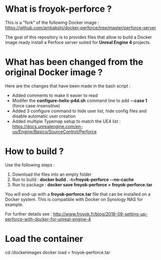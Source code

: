 # What is froyok-perforce ?
This is a "fork" of the following Docker image : https://github.com/ambakshi/docker-perforce/tree/master/perforce-server

The goal of this repository is to provides files that allow to build a Docker image ready install a Perfoce server suited for **Unreal Engine 4** projects.

# What has been changed from the original Docker image ?
Here are the changes that have been made in the bash script :
 * Added comments to make it easier to read
 * Modifer the **configure-helix-p4d.sh** command line to add **--case 1** (force case-insensitive)
 * Added 3 configure command to hide user list, hide config files and disable automatic user creation
 * Added multiple Typemap setup to match the UE4 list : https://docs.unrealengine.com/en-us/Engine/Basics/SourceControl/Perforce

# How to build ?
Use the following steps :
1. Download the files into an empty folder
2. Run to build : **docker build . -t=froyok-perforce --no-cache**
3. Run to package : **docker save  froyok-perforce > froyok-perforce.tar**

You will end-up with a **froyok-perforce.tar** file that can be installed on a Docker system. This is compatible with Docker on Synology NAS for example.

For further details see : http://www.froyok.fr/blog/2018-09-setting-up-perforce-with-docker-for-unreal-engine-4

# Load the container

cd /dockerimages
docker load < froyok-perforce.tar
